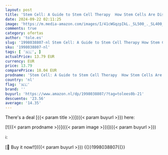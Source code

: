 ```yaml
---
layout: post
title: 'Stem Cell: A Guide to Stem Cell Therapy  How Stem Cells Are Disrupting Medicine and Transforming Lives '
date: 2024-09-22 02:11:25
image: 'https://m.media-amazon.com/images/I/41cWGqzpIkL._SL500_._SL400_.jpg'
comments: true
category: ofertas
author: 'tole.es'
slug: '1998038807-nl Stem Cell: A Guide to Stem Cell Therapy How Stem Cells Are...'
sku: '1998038807-nl'
tags: [ '🇳🇱', ]
actualPrice: 13.79 EUR
currency: EUR
price: 13.79
comparePrice: 18.04 EUR
prodname: 'Stem Cell: A Guide to Stem Cell Therapy  How Stem Cells Are Disrupting Medicine and Transforming Lives '
country: 'nl'
flag: '🇳🇱'
brand: ''
buyurl: 'https://www.amazon.nl/dp/1998038807/?tag=tolees0b-21'
descuento: '23.56'
average: '14.35'
---
```


There's a deal [{{< param title >}}]({{< param buyurl >}})  here:

[![{{< param prodname >}}]({{< param image >}})]({{< param buyurl >}})

ℹ️:


[🛒 Buy it now!!]({{< param buyurl >}})
{{<world>}}1998038807{{</world>}}
